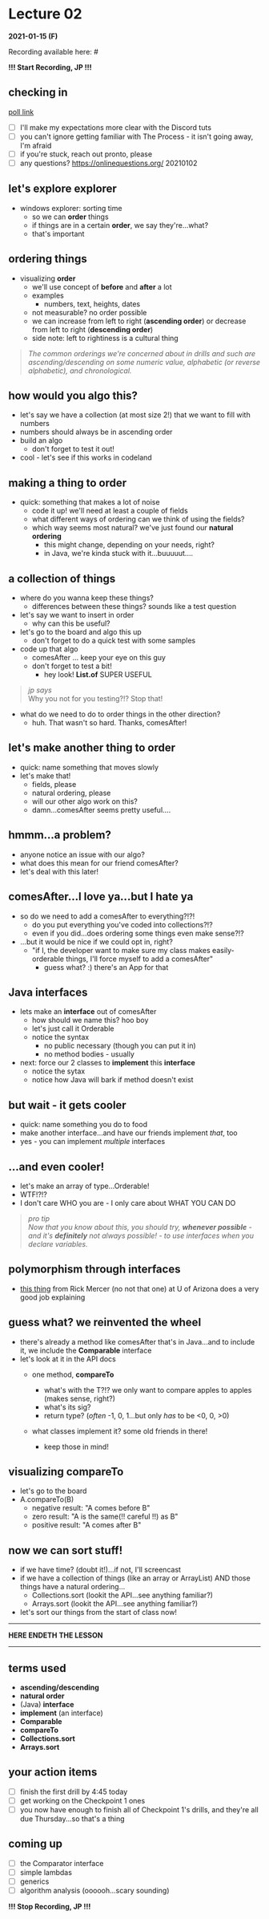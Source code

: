 # Lecture 02

**2021-01-15 (F)**

Recording available here: #


**!!! Start Recording, JP !!!**


## checking in

[poll link](https://directpoll.com/r?XDbzPBd3ixYqg8IJwYJYNwRcb0rW2DlH4WANmSmT)

- [ ] I'll make my expectations more clear with the Discord tuts
- [ ] you can't ignore getting familiar with The Process - it isn't going away, I'm afraid
- [ ] if you're stuck, reach out pronto, please
- [ ] any questions? https://onlinequestions.org/  20210102

## let's explore explorer

- windows explorer: sorting time
  - so we can **order** things
  - if things are in a certain **order**, we say they're...what?
  - that's important

## ordering things

- visualizing **order**
  - we'll use concept of **before** and **after** a lot
  - examples
    - numbers, text, heights, dates
  - not measurable? no order possible
  - we can increase from left to right (**ascending order**) or decrease from left to right (**descending order**)
  - side note: left to rightiness is a cultural thing

> _The common orderings we're concerned about in drills and such are ascending/descending on some numeric value, alphabetic (or reverse alphabetic), and chronological._

## how would you algo this?

- let's say we have a collection (at most size 2!) that we want to fill with numbers
- numbers should always be in ascending order
- build an algo
  - don't forget to test it out!
- cool - let's see if this works in codeland

## making a thing to order

- quick: something that makes a lot of noise
  - code it up! we'll need at least a couple of fields
  - what different ways of ordering can we think of using the fields?
  - which way seems most natural? we've just found our **natural ordering**
    - this might change, depending on your needs, right?
    - in Java, we're kinda stuck with it...buuuuut....

## a collection of things

- where do you wanna keep these things?
  - differences between these things? sounds like a test question
- let's say we want to insert in order
  - why can this be useful?
- let's go to the board and algo this up
  - don't forget to do a quick test with some samples
- code up that algo
  - comesAfter ... keep your eye on this guy
  - don't forget to test a bit!
    - hey look! **List.of** SUPER USEFUL
  
> _jp says_  
> Why you not for you testing?!? Stop that!

- what do we need to do to order things in the other direction?
  - huh. That wasn't so hard. Thanks, comesAfter!


## let's make another thing to order

- quick: name something that moves slowly
- let's make that!
  - fields, please
  - natural ordering, please
  - will our other algo work on this?
  - damn...comesAfter seems pretty useful....

## hmmm...a problem?

- anyone notice an issue with our algo?
- what does this mean for our friend comesAfter?
- let's deal with this later!

## comesAfter...I love ya...but I hate ya

- so do we need to add a comesAfter to everything?!?!
  - do you put everything you've coded into collections?!?
  - even if you did...does ordering some things even make sense?!?
- ...but it would be nice if we could opt in, right?
  - "if I, the developer want to make sure my class makes easily-orderable things, I'll force myself to add a comesAfter"
    - guess what? :) there's an App for that
  
## Java interfaces

- lets make an **interface** out of comesAfter
  - how should we name this? hoo boy
  - let's just call it Orderable
  - notice the syntax
    - no public necessary (though you can put it in)
    - no method bodies - usually
- next: force our 2 classes to **implement** this **interface**
  - notice the sytax
  - notice how Java will bark if method doesn't exist

## but wait - it gets cooler

- quick: name something you do to food
- make another interface...and have our friends implement _that_, too
- yes - you can implement _multiple_ interfaces

## ...and even cooler!

- let's make an array of type...Orderable!
- WTF!?!? 
- I don't care WHO you are - I only care about WHAT YOU CAN DO

> _pro tip_  
> _Now that you know about this, you should try, **whenever possible** - and it's **definitely** not always possible! - to use interfaces when you declare variables._

## polymorphism through interfaces

- [this thing](https://www2.cs.arizona.edu/~mercer/Presentations/OOPD/05-PolymorphismViaInterfaces.pdf) from Rick Mercer (no not that one) at U of Arizona does a very good job explaining 

## guess what? we reinvented the wheel

- there's already a method like comesAfter that's in Java...and to include it, we include the **Comparable** interface
- let's look at it in the API docs
  - one method, **compareTo**
    - what's with the T?!? we only want to compare apples to apples (makes sense, right?)
    - what's its sig?
    - return type? (_often_ -1, 0, 1...but only *has* to be <0, 0, >0)

  - what classes implement it? some old friends in there!
    - keep those in mind!


## visualizing compareTo

- let's go to the board
- A.compareTo(B)
  - negative result: "A comes before B"
  - zero result: "A is the same(!! careful !!) as B"
  - positive result: "A comes after B"

## now we can sort stuff! 

- if we have time? (doubt it!)...if not, I'll screencast
- if we have a collection of things (like an array or ArrayList) AND those things have a natural ordering...
  - Collections.sort (lookit the API...see anything familiar?)
  - Arrays.sort (lookit the API...see anything familiar?)
- let's sort our things from the start of class now!

---

**HERE ENDETH THE LESSON**

---

## terms used

- **ascending/descending**
- **natural order**
- (Java) **interface**
- **implement** (an interface)
- **Comparable<T>**
- **compareTo**
- **Collections.sort**
- **Arrays.sort**

## your action items

- [ ] finish the first drill by 4:45 today
- [ ] get working on the Checkpoint 1 ones
- [ ] you now have enough to finish all of Checkpoint 1's drills, and they're all due Thursday...so that's a thing

## coming up

- [ ] the Comparator interface
- [ ] simple lambdas
- [ ] generics
- [ ] algorithm analysis (oooooh...scary sounding)

**!!! Stop Recording, JP !!!**